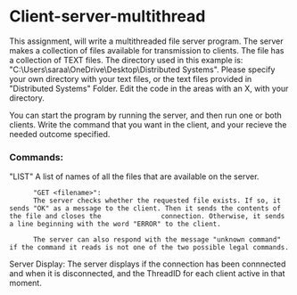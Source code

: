 # Client-server-multithread

This assignment, will write a multithreaded file server program. The server makes a collection of files available for transmission to clients.
The file has a collection of TEXT files. The directory used in this example is:
"C:\\Users\\saraa\\OneDrive\\Desktop\\Distributed Systems". 
Please specify your own directory with your text files, or the text files provided in "Distributed Systems" Folder. Edit the code in the areas with an X, with your directory.

You can start the program by running the server, and then run one or both clients. Write the command that you want in the client, and your recieve the needed outcome specified.

<h3>Commands:</h3>"LIST"
          A list of names of all the files that are available on the server.
          
          "GET <filename>":
          The server checks whether the requested file exists. If so, it sends "OK" as a message to the client. Then it sends the contents of the file and closes the               connection. Otherwise, it sends a line beginning with the word "ERROR" to the client.
          
          The server can also respond with the message "unknown command" if the command it reads is not one of the two possible legal commands.
          
          
Server Display:
                The server displays if the connection has been connnected and when it is disconnected, and the ThreadID for each client active in that moment.
          

